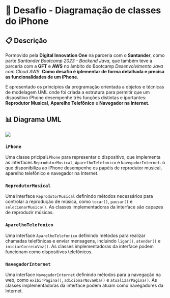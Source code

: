 # 📱 Desafio - Diagramação de classes do iPhone

## 📋 Descrição
Pormovido pela **Digital Innovation One** na parceria com o **Santander**, como parte _Santander
Bootcamp 2023 - Backend Java_, que também teve a parceria com a **GFT** e **AWS** no âmbito do Bootcamp _Desenvolvimento Java com Cloud
AWS_. **Como desafio é iplementar de forma detalhada e precisa as funcionalidades de um iPhone.**

É apresentado os princípios da programação orientada a objetos e técnicas de modelagem UML onde foi criada a  estrutura
para permitir que um dispositivo iPhone desempenhe três funções distintas e iportantes: **Reprodutor Musical**, **Aparelho
Telefônico** e **Navegador na Internet**.




## 📊 Diagrama UML

  <img src="https://i.imgur.com/mhMmDZn.png">

### `iPhone`

Uma classe pricipal`iPhone` para representar o dispositivo, que implementa as interfaces
`ReprodutorMusical`, `AparelhoTelefonico` e `NavegadorInternet`. o que disponibiliza ao iPhone desempenhe os papéis
de reprodutor musical, aparelho telefônico e navegador na Internet.

### `ReprodutorMusical`

Uma interface `ReprodutorMusical` definindo métodos necessários para controlar a reprodução de música, como `tocar()`,
`pausar()` e `selecionarMusica()`. As classes implementadoras da interface são capazes de reproduzir músicas.

### `AparelhoTelefonico`

Uma interface `AparelhoTelefonico` definindo métodos para realizar chamadas telefônicas e enviar mensagens, incluindo
`ligar()`, `atender()` e `iniciarCorreioVoz()`. As classes implementadoras da interface podem funcionam como
dispositivos telefônicos.

### `NavegadorInternet`

Uma interface `NavegadorInternet` definindo métodos para a navegação na web, como `exibirPagina()`, `adicionarNovaAba()`
e `atualizarPagina()`. As classes implementadoras da interface podem atuam como navegadores da Internet.

